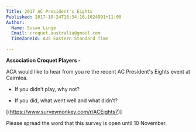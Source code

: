 ```yaml
---
Title: 2017 AC President's Eights
Published: 2017-10-24T16:34:16.1024991+11:00
Author:
  Name: Susan Linge
  Email: croquet.australia@gmail.com
  TimeZoneId: AUS Eastern Standard Time

---
```

**Association Croquet Players -** 

ACA would like to hear from you re the recent AC President's Eights event at Cairnlea.

- If you didn’t play, why not?
  
- If you did, what went well and what didn’t?  

[(https://www.surveymonkey.com/r/ACEights7)]

Please spread the word that this survey is open until 10 November.